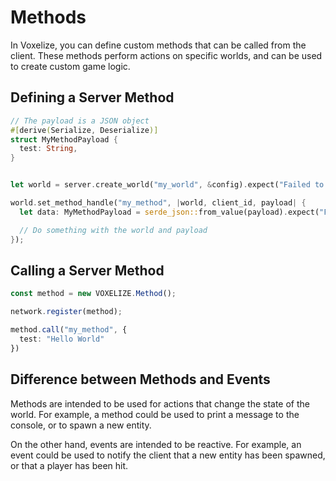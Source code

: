# Methods

In Voxelize, you can define custom methods that can be called from the client. These methods perform actions on specific worlds, and can be used to create custom game logic.

## Defining a Server Method

```rust title="Server Method Definition"
// The payload is a JSON object
#[derive(Serialize, Deserialize)]
struct MyMethodPayload {
  test: String,
}


let world = server.create_world("my_world", &config).expect("Failed to create world");

world.set_method_handle("my_method", |world, client_id, payload| {
  let data: MyMethodPayload = serde_json::from_value(payload).expect("Failed to parse payload");

  // Do something with the world and payload
});
```

## Calling a Server Method

```ts title="Client Method Call"
const method = new VOXELIZE.Method();

network.register(method);

method.call("my_method", {
  test: "Hello World"
})
```

## Difference between Methods and Events

Methods are intended to be used for actions that change the state of the world. For example, a method could be used to print a message to the console, or to spawn a new entity.

On the other hand, events are intended to be reactive. For example, an event could be used to notify the client that a new entity has been spawned, or that a player has been hit.